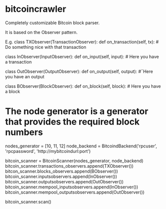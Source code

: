 # bitcoincrawler
Completely customizable Bitcoin block parser.

It is based on the Observer pattern.

E.g.
class TXObserver(TransactionObserver):
  def on_transaction(self, tx):
    # Do something nice with that transaction

class InObserver(InputObserver):
  def on_input(self, input):
    # Here you have a transaction

class OutObserver(OutputObserver):
  def on_output(self, output):
    #¯Here you have an output
    
class BObserver(BlockObserver):
  def on_block(self, block):
    # Here you have a block
    


# The node generator is a generator that provides the required block numbers
nodes_generator = [10, 11, 12]
node_backend = BitcoindBackend('rpcuser', 'rpcpassword', 'http://mybitcoindurl:port')

bitcoin_scanner = BitcoinScanner(nodes_generator, node_backend)
bitcoin_scanner.transactions_observers.append(TXObserver())
bitcon_scanner.blocks_observers.append(BObserver())
bitcoin_scanner.inputsobservers.append(InObserver())
bitcoin_scanner.outputsobservers.append(OutObserver())
bitcoin_scanner.mempool_inputsobservers.append(InObserver())
bitcoin_scanner.mempool_outputsobservers.append(OutObserver())

bitcoin_scanner.scan()
